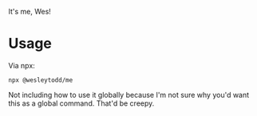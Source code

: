 It's me, Wes!

# Usage
Via npx:
```
npx @wesleytodd/me
```

Not including how to use it globally because I'm not sure why you'd want this as a global command. That'd be creepy.
